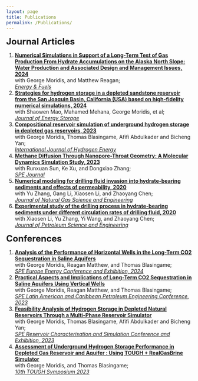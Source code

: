 ```yaml
---
layout: page
title: Publications
permalink: /Publications/
---
```


<font size="+2"><strong>Journal Articles</strong></font><br>
<ol>

<li><strong><a href="https://pubs.acs.org/doi/full/10.1021/acs.energyfuels.4c01826">Numerical Simulations in Support of a Long-Term Test of Gas Production From Hydrate Accumulations on the Alaska North Slope: Water Production and Associated Design and Management Issues, 2024</a></strong><br>with George Moridis, and Matthew Reagan;<br><u><i>Energy & Fuels</i></u><br></li>

<li><strong><a href="https://pubs.acs.org/doi/full/10.1021/acs.energyfuels.4c01826">Strategies for hydrogen storage in a depleted sandstone reservoir from the San Joaquin Basin, California (USA) based on high-fidelity numerical simulations, 2024</a></strong><br>with Shaowen Mao, Mahamed Mehana, George Moridis, et al;<br><u><i>Journal of Energy Storage</i></u><br></li>

<li><strong><a href="https://www.sciencedirect.com/science/article/pii/S0360319923028082">Compositional reservoir simulation of underground hydrogen storage in depleted gas reservoirs, 2023</a></strong><br>with George Moridis, Thomas Blasingame, Afifi Abdulkader and Bicheng Yan;<br><u><i>International Journal of Hydrogen Energy</i></u><br></li>

<li><strong><a href="https://onepetro.org/SJ/article/28/02/819/508682/Methane-Diffusion-Through-Nanopore-Throat-Geometry">Methane Diffusion Through Nanopore-Throat Geometry: A Molecular Dynamics Simulation Study, 2023</a></strong><br>with Runxuan Sun, Ke Xu, and Dongxiao Zhang;<br><u><i>SPE Journal</i></u><br></li>

<li><strong><a href="https://www.sciencedirect.com/science/article/pii/S1875510020300937">Numerical modeling for drilling fluid invasion into hydrate-bearing sediments and effects of permeability, 2020</a></strong><br>with Yu Zhang, Gang Li, Xiaosen Li, and Zhaoyang Chen;<br><u><i>Journal of Natural Gas Science and Engineering</i></u><br></li>

<li><strong><a href="https://www.sciencedirect.com/science/article/pii/S0920410520300978">Experimental study of the drilling process in hydrate-bearing sediments under different circulation rates of drilling fluid, 2020</a></strong><br>with Xiaosen Li, Yu Zhang, Yi Wang, and Zhaoyang Chen;<br><u><i>Journal of Petroleum Science and Engineering</i></u><br></li>


</ol>
<font size="+2"><strong>Conferences</strong></font><br>
<ol>
<li><strong><a href="https://onepetro.org/SPELACP/proceedings/23LACP/2-23LACP/D021S011R001/520105">Analysis of the Performance of Horizontal Wells in the Long-Term CO2 Sequestration in Saline Aquifers</a></strong><br>with George Moridis, Reagan Matthew, and Thomas Blasingame;<br><u><i>SPE Europe Energy Conference and Exhibition, 2024</i></u><br></li>

<li><strong><a href="https://onepetro.org/SPELACP/proceedings/23LACP/2-23LACP/D021S011R001/520105">Practical Aspects and Implications of Long-Term CO2 Sequestration in Saline Aquifers Using Vertical Wells</a></strong><br>with George Moridis, Reagan Matthew, and Thomas Blasingame;<br><u><i>SPE Latin American and Caribbean Petroleum Engineering Conference, 2023</i></u><br></li>

<li><strong><a href="https://onepetro.org/SPERCSC/proceedings/22RCSC/3-22RCSC/D031S017R001/515759">Feasibility Analysis of Hydrogen Storage in Depleted Natural Reservoirs Through a Multi-Phase Reservoir Simulator</a></strong><br>with George Moridis, Thomas Blasingame, Afifi Abdulkader and Bicheng Yan;<br><u><i>SPE Reservoir Characterisation and Simulation Conference and Exhibition, 2023</i></u><br></li>

<li><strong><a href="https://eesa.lbl.gov/2023-tough-symposium/symposium-agenda/">Assessment of Underground Hydrogen Storage Performance in Depleted Gas Reservoir and Aquifer : Using TOUGH + RealGasBrine Simulator</a></strong><br>with George Moridis, and Thomas Blasingame;<br><u><i>10th TOUGH Symposium 2023</i></u><br></li>
</ol>